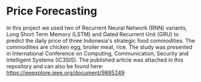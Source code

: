 # Price Forecasting

In this project we used two of Recurrent Neural Network (RNN) variants, Long Short Term Memory (LSTM) and Gated Recurrent Unit (GRU) to predict the daily price of three Indonesia's strategic food commodities. The commodities are chicken egg, broiler meat, rice. The study was presented in International Conference on Computing, Communication, Security and Intelligent Systems (IC3SIS). The published article was attached in this repository and can also be found here: https://ieeexplore.ieee.org/document/9885249
